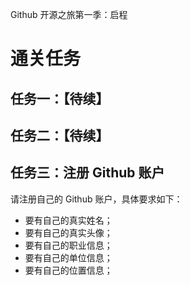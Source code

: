Github 开源之旅第一季：启程 
# 通关任务

## 任务一：【待续】

## 任务二：【待续】

## 任务三：注册 Github 账户
请注册自己的 Github 账户，具体要求如下：
- 要有自己的真实姓名；
- 要有自己的真实头像；
- 要有自己的职业信息；
- 要有自己的单位信息；
- 要有自己的位置信息；
